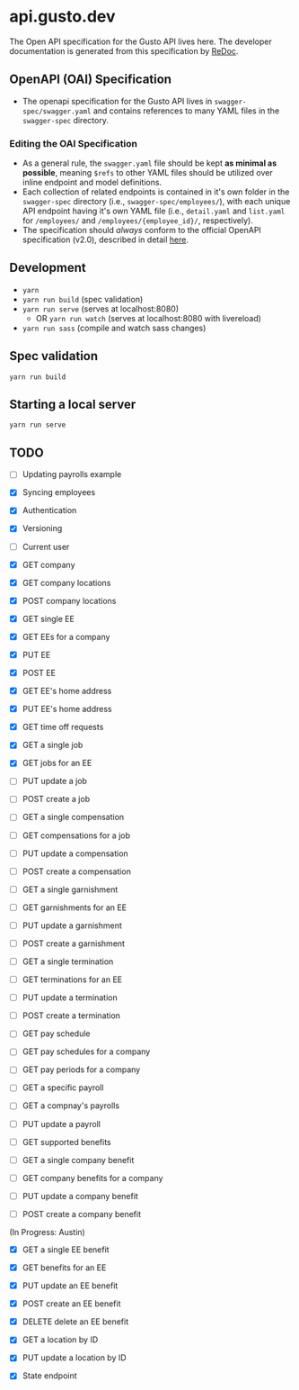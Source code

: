 # api.gusto.dev

The Open API specification for the Gusto API lives here.
The developer documentation is generated from this specification by [ReDoc](https://github.com/Rebilly/ReDoc).

## OpenAPI (OAI) Specification
- The openapi specification for the Gusto API lives in `swagger-spec/swagger.yaml` and contains references to many YAML files in the `swagger-spec` directory.

### Editing the OAI Specification

- As a general rule, the `swagger.yaml` file should be kept **as minimal as possible**, meaning `$refs` to other YAML files should be utilized over inline endpoint and model definitions.
- Each collection of related endpoints is contained in it's own folder in the `swagger-spec` directory (i.e., `swagger-spec/employees/`), with each unique API endpoint having it's own YAML file (i.e., `detail.yaml` and `list.yaml` for `/employees/` and `/employees/{employee_id}/`, respectively).
- The specification should *always* conform to the official OpenAPI specification (v2.0), described in detail [here](http://swagger.io/specification/).

## Development

- `yarn`
- `yarn run build` (spec validation)
- `yarn run serve` (serves at localhost:8080)
  - OR `yarn run watch` (serves at localhost:8080 with livereload)
- `yarn run sass` (compile and watch sass changes)

## Spec validation

```
yarn run build
```

## Starting a local server

```
yarn run serve
```

## TODO 
- [ ] Updating payrolls example 

- [X] Syncing employees

- [X] Authentication

- [X] Versioning

- [ ] Current user 

- [X] GET company 

- [X] GET company locations
- [X] POST company locations

- [X] GET single EE
- [X] GET EEs for a company 
- [X] PUT EE
- [X] POST EE

- [X] GET EE's home address
- [X] PUT EE's home address

- [X] GET time off requests 

- [X] GET a single job
- [X] GET jobs for an EE
- [ ] PUT update a job 
- [ ] POST create a job 

- [ ] GET a single compensation
- [ ] GET compensations for a job
- [ ] PUT update a compensation 
- [ ] POST create a compensation

- [ ] GET a single garnishment
- [ ] GET garnishments for an EE
- [ ] PUT update a garnishment 
- [ ] POST create a garnishment

- [ ] GET a single termination
- [ ] GET terminations for an EE
- [ ] PUT update a termination 
- [ ] POST create a termination

- [ ] GET pay schedule
- [ ] GET pay schedules for a company 

- [ ] GET pay periods for a company 

- [ ] GET a specific payroll
- [ ] GET a compnay's payrolls
- [ ] PUT update a payroll

- [ ] GET supported benefits 

- [ ] GET a single company benefit
- [ ] GET company benefits for a company
- [ ] PUT update a company benefit 
- [ ] POST create a company benefit

(In Progress: Austin)
- [X] GET a single EE benefit
- [X] GET benefits for an EE
- [X] PUT update an EE benefit 
- [X] POST create an EE benefit
- [X] DELETE delete an EE benefit

- [X] GET a location by ID
- [X] PUT update a location by ID

- [X] State endpoint
